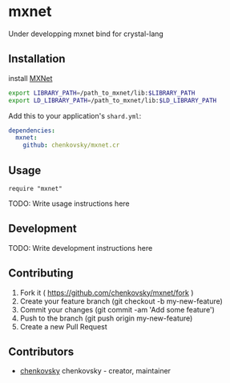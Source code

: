 # mxnet
Under developping
mxnet bind for crystal-lang


## Installation

install [MXNet](https://github.com/dmlc/mxnet)

```bash
export LIBRARY_PATH=/path_to_mxnet/lib:$LIBRARY_PATH
export LD_LIBRARY_PATH=/path_to_mxnet/lib:$LD_LIBRARY_PATH
```

Add this to your application's `shard.yml`:

```yaml
dependencies:
  mxnet:
    github: chenkovsky/mxnet.cr
```

## Usage


```crystal
require "mxnet"
```


TODO: Write usage instructions here

## Development

TODO: Write development instructions here

## Contributing

1. Fork it ( https://github.com/chenkovsky/mxnet/fork )
2. Create your feature branch (git checkout -b my-new-feature)
3. Commit your changes (git commit -am 'Add some feature')
4. Push to the branch (git push origin my-new-feature)
5. Create a new Pull Request

## Contributors

- [chenkovsky](https://github.com/chenkovsky) chenkovsky - creator, maintainer

